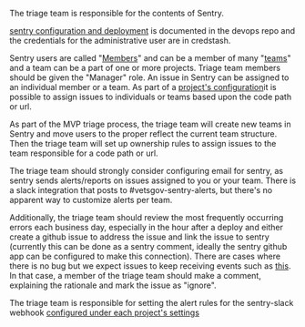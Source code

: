The triage team is responsible for the contents of Sentry. 

[sentry configuration and deployment](https://github.com/department-of-veterans-affairs/devops/blob/master/ansible/deployment/config/sentry/README.md) is documented in the devops repo and the credentials for the administrative user are in credstash.  
 
Sentry users are called "[Members](http://sentry.vetsgov-internal/settings/vets-gov/members/)" and can be a member of many "[teams](http://sentry.vetsgov-internal/settings/vets-gov/teams/)" and a team can be a part of one or more projects. Triage team members should be given the "Manager"
role. An issue in Sentry can be assigned to an individual member or a team. As part of a [project's configuration](http://sentry.vetsgov-internal/settings/vets-gov/projects/platform-api-production/ownership/)it is possible to assign issues to individuals or teams based upon the code path or url.

As part of the MVP triage process, the triage team will create new teams in Sentry and move users to the proper reflect the current team structure.  Then the triage team will set up ownership rules to assign issues to the team responsible for a code path or url.  

The triage team should strongly consider configuring email for sentry, as sentry sends alerts/reports on issues assigned to you or your team.  There is a slack integration that posts to #vetsgov-sentry-alerts, but there's no apparent way to customize alerts per team. 

Additionally, the triage team should review the most frequently occurring errors each business day, especially in the hour after a deploy and either create a github issue to address the issue and link the issue to sentry (currently this can be done as a sentry comment, ideally the sentry github app can be configured to make this connection).  There are cases where there is no bug but we expect issues to keep receiving events such as [this](http://sentry.vetsgov-internal/vets-gov/website-production/issues/12579/activity/).  In that case, a member of the triage team should make a comment, explaining the rationale and mark the issue as "ignore".

The triage team is responsible for setting the alert rules for the sentry-slack webhook [configured under each project's settings](http://sentry.vetsgov-internal/settings/vets-gov/projects/website-production/alerts/rules/)